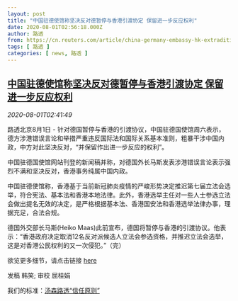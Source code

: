 ```yaml
---
layout: post
title: "中国驻德使馆称坚决反对德暂停与香港引渡协定 保留进一步反应权利"
date: 2020-08-01T02:56:18.000Z
author: 路透
from: https://cn.reuters.com/article/china-germany-embassy-hk-extradition-080-idCNKCS24X3E8
tags: [ 路透 ]
categories: [ news, 路透 ]
---
```

<!--1596250578000-->
[中国驻德使馆称坚决反对德暂停与香港引渡协定 保留进一步反应权利](https://cn.reuters.com/article/china-germany-embassy-hk-extradition-080-idCNKCS24X3E8)
------

<div>
<div><i>2020-08-01T02:41:49</i></div><div class="StandardArticleBody_body"><p>路透北京8月1日 - 针对德国暂停与香港的引渡协议，中国驻德国使馆周六表示，德方涉港错误言论和举措严重违反国际法和国际关系基本准则，粗暴干涉中国内政，中方对此坚决反对，“并保留作出进一步反应的权利”。 </p><p>中国驻德国使馆网站刊登的新闻稿并称，对德国外长马斯发表涉港错误言论表示强烈不满和坚决反对，香港事务纯属中国内政。 </p><p>中国驻德使馆称，香港基于当前新冠肺炎疫情的严峻形势决定推迟第七届立法会选举，符合宪法、基本法和香港本地法律。此外，香港选举主任对一些人士参选立法会做出提名无效的决定，是严格根据基本法、香港国安法和香港选举法律办事，理据充足，合法合规。 </p><p>德国外交部长马斯(Heiko Maas)此前宣布，德国将暂停与香港的引渡协议。他表示：“香港政府决定取消12名反对派候选人立法会参选资格，并推迟立法会选举，这是对香港公民权利的又一次侵犯。”（完） </p><p>欲览更多细节，请点击链接 <a href="http://de.china-embassy.org/chn/sgyw/t1803186.htm">here</a> </p><div class="Attribution_container"><div class="Attribution_attribution"><p class="Attribution_content">发稿 韩笑; 审校 屈桂娟 </p></div></div><div class="StandardArticleBody_trustBadgeContainer"><span class="StandardArticleBody_trustBadgeTitle">我们的标准：</span><span class="trustBadgeUrl"><a href="https://www.thomsonreuters.cn/content/dam/openweb/documents/pdf/china/brochures/about-us-1.pdf">汤森路透“信任原则”</a></span></div></div>
</div>
